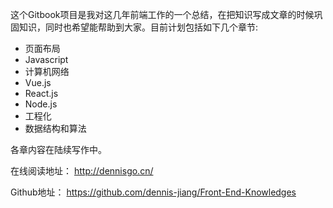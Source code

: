这个Gitbook项目是我对这几年前端工作的一个总结，在把知识写成文章的时候巩固知识，同时也希望能帮助到大家。目前计划包括如下几个章节:

* 页面布局
* Javascript
* 计算机网络
* Vue.js
* React.js
* Node.js
* 工程化
* 数据结构和算法

各章内容在陆续写作中。  

在线阅读地址： http://dennisgo.cn/

Github地址： https://github.com/dennis-jiang/Front-End-Knowledges

